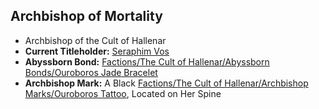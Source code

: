 ## Archbishop of Mortality

* Archbishop of the Cult of Hallenar
* **Current Titleholder:** [Seraphim Vos](npcs/vallence-npcs/iron-veil-npcs/seraphim-vos/seraphim-vos.md)
* **Abyssborn Bond:** [Factions/The Cult of Hallenar/Abyssborn Bonds/Ouroboros Jade Bracelet](../Abyssborn%20Bonds/Ouroboros%20Jade%20Bracelet.md)
* **Archbishop Mark:** A Black [Factions/The Cult of Hallenar/Archbishop Marks/Ouroboros Tattoo](../Archbishop%20Marks/Ouroboros%20Tattoo.md), Located on Her Spine
